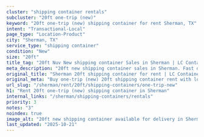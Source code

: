 ```yaml
---
cluster: "shipping container rentals"
subcluster: "20ft one-trip (new)"
keyword: "20ft one-trip (new) shipping container for rent Sherman, TX"
intent: "Transactional-Local"
page_type: "Location-Product"
city: "Sherman, TX"
service_type: "shipping container"
condition: "New"
size: "20ft"
title_tag: "20ft Nuv New shipping container Sales in Sherman | LC Container"
meta_description: "20ft new shipping container sales in Sherman. Fast delivery, competitive pricing. Serving shipping containers area. Quote ID: M73. Call (214) 524-4168 for your free quote today."
original_title: "Sherman 20ft shipping container for rent | LC Container"
original_meta: "Buy one-trip (new) 20ft shipping container rent with local delivery in Sherman, TX. LC Container — local Since 2003. Request a fast quote today."
url_slug: "/sherman/rent/20ft/shipping-containers/one-trip-new"
h1: "Rent 20ft one-trip (new) shipping container in Sherman"
internal_links: "/sherman/shipping-containers/rentals"
priority: 3
notes: "3"
noindex: true
image_alt: "20ft new shipping container available for delivery in Sherman"
last_updated: "2025-10-21"
---
```


<!-- TODO: Add unique city/inventory copy, images, and internal links here. -->
